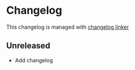 # Changelog

This changelog is managed with [changelog linker](https://github.com/Symplify/Symplify/tree/master/packages/ChangelogLinker)

## Unreleased
* Add changelog


